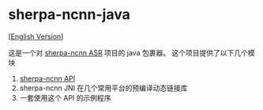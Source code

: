 # sherpa-ncnn-java
[[English Version](./README_en.md)]

这是一个对 [sherpa-ncnn ASR](https://github.com/k2-fsa/sherpa-ncnn?_blank) 项目的 java 包裹器。
这个项目提供了以下几个模块
1. [sherpa-ncnn API](modules/sherpa-ncnn-jni/)
2. sherpa-ncnn JNI 在几个常用平台的预编译动态链接库
3. 一套使用这个 API 的示例程序